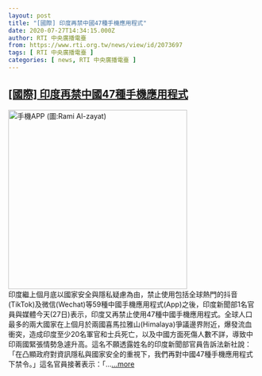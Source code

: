```yaml
---
layout: post
title: "[國際] 印度再禁中國47種手機應用程式"
date: 2020-07-27T14:34:15.000Z
author: RTI 中央廣播電臺
from: https://www.rti.org.tw/news/view/id/2073697
tags: [ RTI 中央廣播電臺 ]
categories: [ news, RTI 中央廣播電臺 ]
---
```

<!--1595860455000-->
[[國際] 印度再禁中國47種手機應用程式](https://www.rti.org.tw/news/view/id/2073697)
------

<div>
<img src="https://static.rti.org.tw/assets/thumbnails/2019/02/07/5a004611dd4ac99cdadfcda8791000b1.jpg" width="360" alt="手機APP (圖:Rami Al-zayat)" title="手機APP (圖:Rami Al-zayat)"><br>印度繼上個月底以國家安全與隱私疑慮為由，禁止使用包括全球熱門的抖音(TikTok)及微信(Wechat)等59種中國手機應用程式(App)之後，印度新聞部1名官員與媒體今天(27日)表示，印度又再禁止使用47種中國手機應用程式。全球人口最多的兩大國家在上個月於兩國喜馬拉雅山(Himalaya)爭議邊界附近，爆發流血衝突，造成印度至少20名軍官和士兵死亡，以及中國方面死傷人數不詳，導致中印兩國緊張情勢急遽升高。這名不願透露姓名的印度新聞部官員告訴法新社說：「在凸顯政府對資訊隱私與國家安全的重視下，我們再對中國47種手機應用程式下禁令。」這名官員接著表示：「...<a target="_blank" href="https://www.rti.org.tw/news/view/id/2073697">...more</a>
</div>
